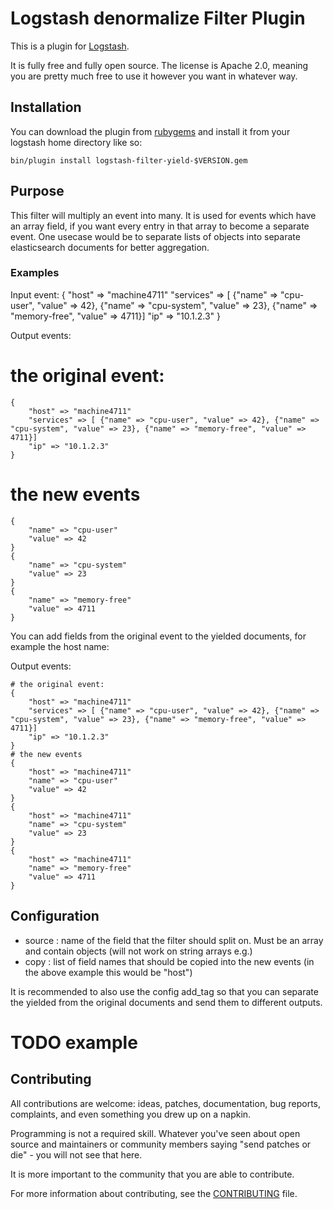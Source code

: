 # Logstash denormalize Filter Plugin


This is a plugin for [Logstash](https://github.com/elastic/logstash).

It is fully free and fully open source. The license is Apache 2.0, meaning you are pretty much free to use it however you want in whatever way.

## Installation

You can download the plugin from [rubygems](https://rubygems.org/gems/logstash-filter-yield) and install it from your logstash home directory like so:

	bin/plugin install logstash-filter-yield-$VERSION.gem

## Purpose

This filter will multiply an event into many. It is used for events which have an array field, if you want every entry in that array to become a separate event. 
One usecase would be to separate lists of objects into separate elasticsearch documents for better aggregation.

### Examples
  
Input event: 
{
	"host" => "machine4711"
	"services" => [ {"name" => "cpu-user", "value" => 42}, {"name" => "cpu-system", "value" => 23}, {"name" => "memory-free", "value" => 4711}]
	"ip" => "10.1.2.3"
}

Output events:

# the original event:
	{
		"host" => "machine4711"
		"services" => [ {"name" => "cpu-user", "value" => 42}, {"name" => "cpu-system", "value" => 23}, {"name" => "memory-free", "value" => 4711}]
		"ip" => "10.1.2.3"
	}
# the new events
	{
		"name" => "cpu-user"
		"value" => 42
	}
	{
		"name" => "cpu-system"
		"value" => 23
	}
	{
		"name" => "memory-free"
		"value" => 4711
	}

You can add fields from the original event to the yielded documents, for example the host name:

Output events:

	# the original event:
	{
		"host" => "machine4711"
		"services" => [ {"name" => "cpu-user", "value" => 42}, {"name" => "cpu-system", "value" => 23}, {"name" => "memory-free", "value" => 4711}]
		"ip" => "10.1.2.3"
	}
	# the new events
	{
		"host" => "machine4711"
		"name" => "cpu-user"
		"value" => 42
	}
	{
		"host" => "machine4711"
		"name" => "cpu-system"
		"value" => 23
	}
	{
		"host" => "machine4711"
		"name" => "memory-free"
		"value" => 4711
	}

## Configuration

* source 				: name of the field that the filter should split on. Must be an array and contain objects (will not work on string arrays e.g.)
* copy					: list of field names that should be copied into the new events (in the above example this would be "host")

It is recommended to also use the config add_tag so that you can separate the yielded from the original documents and send them to different outputs.
# TODO example


## Contributing

All contributions are welcome: ideas, patches, documentation, bug reports, complaints, and even something you drew up on a napkin.

Programming is not a required skill. Whatever you've seen about open source and maintainers or community members  saying "send patches or die" - you will not see that here.

It is more important to the community that you are able to contribute.

For more information about contributing, see the [CONTRIBUTING](https://github.com/elastic/logstash/blob/master/CONTRIBUTING.md) file.